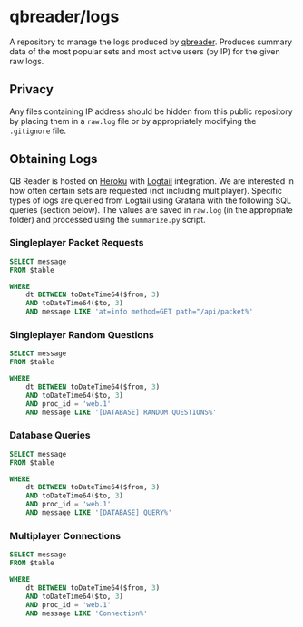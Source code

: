 # qbreader/logs

A repository to manage the logs produced by [qbreader](https://www.qbreader.org).
Produces summary data of the most popular sets and most active users (by IP) for the given raw logs.

## Privacy

Any files containing IP address should be hidden from this public repository by placing them in a `raw.log` file or by appropriately modifying the `.gitignore` file.

## Obtaining Logs

QB Reader is hosted on [Heroku](https://www.heroku.com/) with [Logtail](https://betterstack.com/logtail) integration.
We are interested in how often certain sets are requested (not including multiplayer).
Specific types of logs are queried from Logtail using Grafana with the following SQL queries (section below).
The values are saved in `raw.log` (in the appropriate folder) and processed using the `summarize.py` script.

### Singleplayer Packet Requests

```SQL
SELECT message
FROM $table

WHERE
    dt BETWEEN toDateTime64($from, 3)
    AND toDateTime64($to, 3)
    AND message LIKE 'at=info method=GET path="/api/packet%'
```

### Singleplayer Random Questions

```SQL
SELECT message
FROM $table

WHERE
    dt BETWEEN toDateTime64($from, 3)
    AND toDateTime64($to, 3)
    AND proc_id = 'web.1'
    AND message LIKE '[DATABASE] RANDOM QUESTIONS%'
```

### Database Queries

```SQL
SELECT message
FROM $table

WHERE
    dt BETWEEN toDateTime64($from, 3)
    AND toDateTime64($to, 3)
    AND proc_id = 'web.1'
    AND message LIKE '[DATABASE] QUERY%'
```

### Multiplayer Connections

```SQL
SELECT message
FROM $table

WHERE
    dt BETWEEN toDateTime64($from, 3)
    AND toDateTime64($to, 3)
    AND proc_id = 'web.1'
    AND message LIKE 'Connection%'
```
